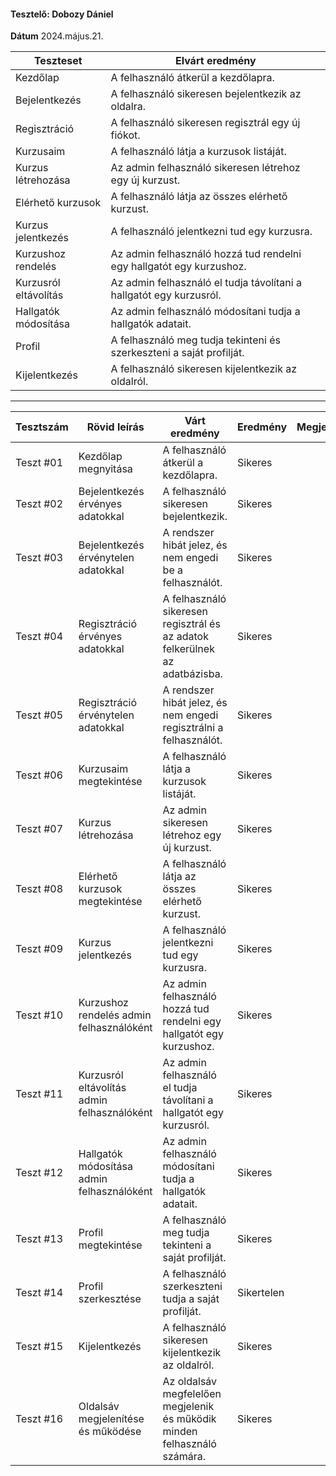 #### Tesztelő: Dobozy Dániel

  

**Dátum** 2024.május.21.

  

| Teszteset | Elvárt eredmény |
|-|-|
| Kezdőlap | A felhasználó átkerül a kezdőlapra. |
| Bejelentkezés | A felhasználó sikeresen bejelentkezik az oldalra. |
| Regisztráció | A felhasználó sikeresen regisztrál egy új fiókot. |
| Kurzusaim | A felhasználó látja a kurzusok listáját. |
| Kurzus létrehozása | Az admin felhasználó sikeresen létrehoz egy új kurzust. |
| Elérhető kurzusok | A felhasználó látja az összes elérhető kurzust. |
| Kurzus jelentkezés | A felhasználó jelentkezni tud egy kurzusra. |
| Kurzushoz rendelés | Az admin felhasználó hozzá tud rendelni egy hallgatót egy kurzushoz. |
| Kurzusról eltávolítás | Az admin felhasználó el tudja távolítani a hallgatót egy kurzusról. |
| Hallgatók módosítása | Az admin felhasználó módosítani tudja a hallgatók adatait. |
| Profil | A felhasználó meg tudja tekinteni és szerkeszteni a saját profilját. |
| Kijelentkezés | A felhasználó sikeresen kijelentkezik az oldalról. |
***
| Tesztszám | Rövid leírás | Várt eredmény | Eredmény | Megjegyzés |
|-|-|-|-|-|
| Teszt #01 | Kezdőlap megnyitása | A felhasználó átkerül a kezdőlapra. | Sikeres | |
| Teszt #02 | Bejelentkezés érvényes adatokkal | A felhasználó sikeresen bejelentkezik. | Sikeres | |
| Teszt #03 | Bejelentkezés érvénytelen adatokkal | A rendszer hibát jelez, és nem engedi be a felhasználót. | Sikeres | |
| Teszt #04 | Regisztráció érvényes adatokkal | A felhasználó sikeresen regisztrál és az adatok felkerülnek az adatbázisba. | Sikeres | |
| Teszt #05 | Regisztráció érvénytelen adatokkal | A rendszer hibát jelez, és nem engedi regisztrálni a felhasználót. | Sikeres | |
| Teszt #06 | Kurzusaim megtekintése | A felhasználó látja a kurzusok listáját. | Sikeres | |
| Teszt #07 | Kurzus létrehozása | Az admin sikeresen létrehoz egy új kurzust. | Sikeres | |
| Teszt #08 | Elérhető kurzusok megtekintése | A felhasználó látja az összes elérhető kurzust. | Sikeres | |
| Teszt #09 | Kurzus jelentkezés | A felhasználó jelentkezni tud egy kurzusra. | Sikeres | |
| Teszt #10 | Kurzushoz rendelés admin felhasználóként | Az admin felhasználó hozzá tud rendelni egy hallgatót egy kurzushoz. | Sikeres | |
| Teszt #11 | Kurzusról eltávolítás admin felhasználóként | Az admin felhasználó el tudja távolítani a hallgatót egy kurzusról. | Sikeres | |
| Teszt #12 | Hallgatók módosítása admin felhasználóként | Az admin felhasználó módosítani tudja a hallgatók adatait. | Sikeres | |
| Teszt #13 | Profil megtekintése | A felhasználó meg tudja tekinteni a saját profilját. | Sikeres | |
| Teszt #14 | Profil szerkesztése | A felhasználó szerkeszteni tudja a saját profilját. | Sikertelen | |
| Teszt #15 | Kijelentkezés | A felhasználó sikeresen kijelentkezik az oldalról. | Sikeres | |
| Teszt #16 | Oldalsáv megjelenítése és működése | Az oldalsáv megfelelően megjelenik és működik minden felhasználó számára. | Sikeres | |